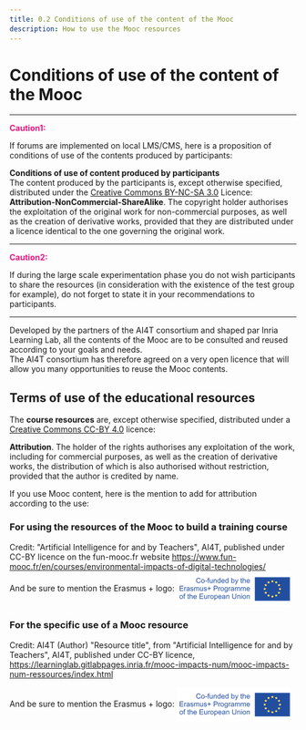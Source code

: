```yaml
---
title: 0.2 Conditions of use of the content of the Mooc
description: How to use the Mooc resources
---
```

# Conditions of use of the content of the Mooc
____________________

<span style="color:#EE147F;font-weight:bold">Caution1:</span>                 

If forums are implemented on local LMS/CMS, here is a proposition of
conditions of use of the contents produced by participants:         

**Conditions of use of content produced by participants**  
The content produced by the participants is, except otherwise specified, distributed under the [Creative Commons BY-NC-SA 3.0](https://creativecommons.org/licenses/by-nc-sa/3.0/fr/deed.en) Licence: **Attribution-NonCommercial-ShareAlike**. The copyright holder authorises the exploitation of the original work for non-commercial purposes, as well as the creation of derivative works, provided that they are distributed under a licence identical
to the one governing the original work.                         

____________________

<span style="color:#EE147F;font-weight:bold">Caution2:</span>                 

If during the large scale experimentation phase you do not wish participants to share the resources (in consideration with the  existence of the test group for example), do not forget to state it in your recommendations to participants.                            
____________________

Developed by the partners of the AI4T consortium and shaped par Inria Learning Lab, all the contents of the Mooc are to be consulted and reused according to your goals and needs.  
The AI4T consortium has therefore agreed on a very open licence that will allow you many opportunities to reuse the Mooc contents.

## Terms of use of the educational resources

The **course resources** are, except otherwise specified, distributed under a [Creative Commons CC-BY 4.0](https://creativecommons.org/licenses/by/4.0/deed.en) licence:

**Attribution**. The holder of the rights authorises any exploitation of the work, including for commercial purposes, as well as the creation of derivative works, the distribution of which is also authorised without restriction, provided that the author is credited by name.

If you use Mooc content, here is the mention to add for attribution according to the use:

### For using the resources of the Mooc to build a training course

Credit: "Artificial Intelligence for and by Teachers", AI4T, published under CC-BY licence on the fun-mooc.fr website <https://www.fun-mooc.fr/en/courses/environmental-impacts-of-digital-technologies/>  
And be sure to mention the Erasmus + logo: <img style="vertical-align: middle;" src="Images/LogoCoFoundedErasmusProgramEU.png" alt="Logo Co-founded by Erasmus and EU"/>

### For the specific use of a Mooc resource

Credit: AI4T (Author) "Resource title", from "Artificial Intelligence for and by Teachers", AI4T, published under CC-BY licence, <https://learninglab.gitlabpages.inria.fr/mooc-impacts-num/mooc-impacts-num-ressources/index.html>

And be sure to mention the Erasmus + logo: <img style="vertical-align: middle;" src="Images/LogoCoFoundedErasmusProgramEU.png" alt="Logo Co-founded by Erasmus and EU"/>
